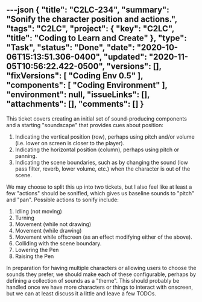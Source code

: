 ---json
{
  "title": "C2LC-234",
  "summary": "Sonify the character position and actions.",
  "tags": "C2LC",
  "project": {
    "key": "C2LC",
    "title": "Coding to Learn and Create"
  },
  "type": "Task",
  "status": "Done",
  "date": "2020-10-06T15:13:51.306-0400",
  "updated": "2020-11-05T10:56:22.422-0500",
  "versions": [],
  "fixVersions": [
    "Coding Env 0.5"
  ],
  "components": [
    "Coding Environment"
  ],
  "environment": null,
  "issueLinks": [],
  "attachments": [],
  "comments": []
}
---
This ticket covers creating an initial set of sound-producing components and a starting "soundscape" that provides cues about position:

1. Indicating the vertical position (row), perhaps using pitch and/or volume (i.e. lower on screen is closer to the player).
2. Indicating the horizontal position (column), perhaps using pitch or panning.
3. Indicating the scene boundaries, such as by changing the sound (low pass filter, reverb, lower volume, etc.) when the character is out of the scene.

We may choose to split this up into two tickets, but I also feel like at least a few "actions" should be sonified, which gives us baseline sounds to "pitch" and "pan".  Possible actions to sonify include:

1. Idling (not moving)
2. Turning
3. Movement (while not drawing)
4. Movement (while drawing)
5. Movement while offscreen (as an effect modifying either of the above).
6. Colliding with the scene boundary.
7. Lowering the Pen
8. Raising the Pen

In preparation for having multiple characters or allowing users to choose the sounds they prefer, we should make each of these configurable, perhaps by defining a collection of sounds as a "theme".  This should probably be handled once we have more characters or things to interact with onscreen, but we can at least discuss it a little and leave a few TODOs.

        